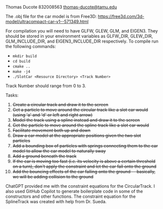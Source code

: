 Thomas Ducote 832008563 thomas-ducote@tamu.edu

The .obj file for the car model is from Free3D: https://free3d.com/3d-model/ultracompact-car-v1--571349.html

For compilation you will need to have GLFW, GLEW, GLM, and EIGEN3. They should be stored in your environment variables as GLFW_DIR, GLEW_DIR, GLM_INCLUDE_DIR, and EIGEN3_INCLUDE_DIR respectively.
To compile run the following commands:
* `mkdir build`
* `cd build`
* `cmake ..`
* `make -j4`
* `./SlotCar <Resource Directory> <Track Number>`

Track Number should range from 0 to 3.

Tasks:
 1. ~~Create a circular track and draw it to the screen~~
 2. ~~Get a particle to move around the circular track like a slot car would (using 'a' and 'd' or left and right arrow)~~
 3. ~~Model the track using a spline instead and draw it to the screen~~
 4. ~~Get the particle to move around the spline track like a slot car would~~
 5. ~~Facilitate movement both up and down~~
 6. ~~Draw a car model at the appropriate positions given the two slot particles~~
 7. ~~Add a bounding box of particles with springs connecting them to the car model to allow the car model to naturally sway~~
 8. ~~Add a ground beneath the track~~
 9. ~~If the car is moving too fast (i.e. its velocity is above a certain threshold on a turn), don't apply the constraint and let the car fall onto the ground~~
 10. ~~Add the bouncing effects of the car falling onto the ground -- basically, we will be adding collision to the ground~~

ChatGPT provided me with the constraint equations for the CircularTrack. I also used GitHub Copilot to generate boilerplate code in some of the constructors and other functions. The constraint equation for the SplineTrack was created with help from Dr. Sueda.